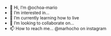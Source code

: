 - 👋 Hi, I’m @ochoa-mario
- 👀 I’m interested in...
- 🌱 I’m currently learning how to live
- 💞️ I’m looking to collaborate on...
- 📫 How to reach me... @marhocho on instagram

<!---
ochoa-mario/ochoa-mario is a ✨ special ✨ repository because its `README.md` (this file) appears on your GitHub profile.
You can click the Preview link to take a look at your changes.
--->
